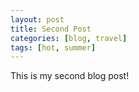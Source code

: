 ```yaml
---
layout: post
title: Second Post
categories: [blog, travel]
tags: [hot, summer]
---
```


This is my second blog post!